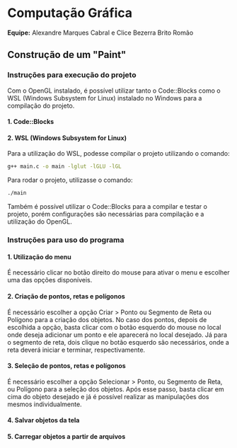 # Computação Gráfica

**Equipe:** Alexandre Marques Cabral e Clice Bezerra Brito Romão

## Construção de um "Paint"

### Instruções para execução do projeto

Com o OpenGL instalado, é possível utilizar tanto o Code::Blocks como o WSL (Windows Subsystem for Linux) instalado no Windows para a compilação do projeto.

#### 1. Code::Blocks



#### 2. WSL (Windows Subsystem for Linux)

Para a utilização do WSL, podesse compilar o projeto utilizando o comando:
```bash
g++ main.c -o main -lglut -lGLU -lGL
```

Para rodar o projeto, utilizasse o comando:
```bash
./main
```

Também é possível utilizar o Code::Blocks para a compilar e testar o projeto, porém configurações são necessárias para compilação e a utilização do OpenGL.

### Instruções para uso do programa

#### 1. Utilização do menu 

É necessário clicar no botão direito do mouse para ativar o menu e escolher uma das opções disponíveis.

#### 2. Criação de pontos, retas e polígonos

É necessário escolher a opção Criar > Ponto ou Segmento de Reta ou Polígono para a criação dos objetos. No caso dos pontos, depois de escolhida a opção, basta clicar com o botão esquerdo do mouse no local onde deseja adicionar um ponto e ele aparecerá no local desejado. Já para o segmento de reta, dois clique no botão esquerdo são necessários, onde a reta deverá iniciar e terminar, respectivamente. 

#### 3. Seleção de pontos, retas e polígonos

É necessário escolher a opção Selecionar > Ponto, ou Segmento de Reta, ou Polígono para a seleção dos objetos. Após esse passo, basta clicar em cima do objeto desejado e já é possível realizar as manipulações dos mesmos individualmente.

#### 4. Salvar objetos da tela



#### 5. Carregar objetos a partir de arquivos